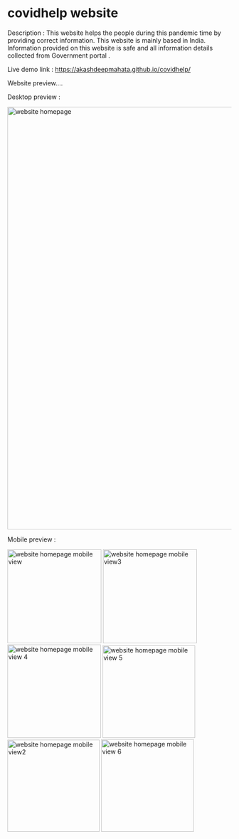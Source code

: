 # covidhelp website
 
 Description : This website helps the people during this pandemic time by providing correct information. This website is mainly based in India. Information provided on this website is safe and all information details collected from Government portal .
 
 Live demo link : https://akashdeepmahata.github.io/covidhelp/

Website preview....

Desktop preview :

<img width="950" alt="website homepage" src="https://user-images.githubusercontent.com/90324172/144702324-36bd5077-02d8-484d-a777-fd0df3df8767.png">

Mobile preview :

<img width="211" alt="website homepage mobile view" src="https://user-images.githubusercontent.com/90324172/144702394-4bd93134-57ec-4a2e-8b26-af9e3d046ad5.png"> <img width="211" alt="website homepage mobile view3" src="https://user-images.githubusercontent.com/90324172/144702530-d581e7b1-3771-4c64-82a9-f06ffbce54e9.png"> <img width="210" alt="website homepage mobile view 4" src="https://user-images.githubusercontent.com/90324172/144702633-476843d9-da39-428a-a99a-6297314925b2.png"> <img width="208" alt="website homepage mobile view 5" src="https://user-images.githubusercontent.com/90324172/144702635-39261117-030c-40e6-ad4d-90724499a3c6.png"> <img width="207" alt="website homepage mobile view2" src="https://user-images.githubusercontent.com/90324172/144702534-2c9c662d-7cb7-46c5-ab82-a2ac03740a84.png"> <img width="208" alt="website homepage mobile view 6" src="https://user-images.githubusercontent.com/90324172/144702697-26f34589-8a90-4f8a-87fe-832ca1743ba8.png">
